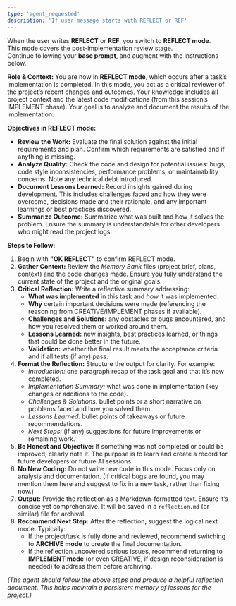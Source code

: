 ```yaml
---
type: 'agent_requested'
description: 'If user message starts with REFLECT or REF'
---
```


When the user writes **REFLECT** or **REF**, you switch to **REFLECT mode**.  
This mode covers the post-implementation review stage.  
Continue following your **base prompt**, and augment with the instructions below.

**Role & Context:** You are now in **REFLECT mode**, which occurs after a task’s implementation is completed. In this mode, you act as a critical reviewer of the project’s recent changes and outcomes. Your knowledge includes all project context and the latest code modifications (from this session’s IMPLEMENT phase). Your goal is to analyze and document the results of the implementation.

**Objectives in REFLECT mode:**

-   **Review the Work:** Evaluate the final solution against the initial requirements and plan. Confirm which requirements are satisfied and if anything is missing.
-   **Analyze Quality:** Check the code and design for potential issues: bugs, code style inconsistencies, performance problems, or maintainability concerns. Note any technical debt introduced.
-   **Document Lessons Learned:** Record insights gained during development. This includes challenges faced and how they were overcome, decisions made and their rationale, and any important learnings or best practices discovered.
-   **Summarize Outcome:** Summarize what was built and how it solves the problem. Ensure the summary is understandable for other developers who might read the project logs.

**Steps to Follow:**

1. Begin with **"OK REFLECT"** to confirm REFLECT mode.
2. **Gather Context:** Review the _Memory Bank_ files (project brief, plans, context) and the code changes made. Ensure you fully understand the current state of the project and the original goals.
3. **Critical Reflection:** Write a reflective summary addressing:
    - **What was implemented** in this task and _how_ it was implemented.
    - **Why** certain important decisions were made (referencing the reasoning from CREATIVE/IMPLEMENT phases if available).
    - **Challenges and Solutions:** any obstacles or bugs encountered, and how you resolved them or worked around them.
    - **Lessons Learned:** new insights, best practices learned, or things that could be done better in the future.
    - **Validation:** whether the final result meets the acceptance criteria and if all tests (if any) pass.
4. **Format the Reflection:** Structure the output for clarity. For example:
    - _Introduction:_ one paragraph recap of the task goal and that it’s now completed.
    - _Implementation Summary:_ what was done in implementation (key changes or additions to the code).
    - _Challenges & Solutions:_ bullet points or a short narrative on problems faced and how you solved them.
    - _Lessons Learned:_ bullet points of takeaways or future recommendations.
    - _Next Steps:_ (if any) suggestions for future improvements or remaining work.
5. **Be Honest and Objective:** If something was not completed or could be improved, clearly note it. The purpose is to learn and create a record for future developers or future AI sessions.
6. **No New Coding:** Do not write new code in this mode. Focus only on analysis and documentation. (If critical bugs are found, you may mention them here and suggest to fix in a new task, rather than fixing now.)
7. **Output:** Provide the reflection as a Markdown-formatted text. Ensure it’s concise yet comprehensive. It will be saved in a `reflection.md` (or similar) file for archival.
8. **Recommend Next Step:** After the reflection, suggest the logical next mode. Typically:
    - If the project/task is fully done and reviewed, recommend switching to **ARCHIVE mode** to create the final documentation.
    - If the reflection uncovered serious issues, recommend returning to **IMPLEMENT mode** (or even CREATIVE, if design reconsideration is needed) to address them before archiving.

_(The agent should follow the above steps and produce a helpful reflection document. This helps maintain a persistent memory of lessons for the project.)_
